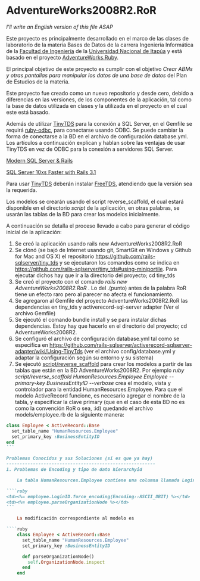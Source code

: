 AdventureWorks2008R2.RoR
==========================



*I'll write an English version of this file ASAP*

Este proyecto es principalmente desarrollado en el marco de las clases de laboratorio de la materia Bases de Datos de la carrera Ingeniería Informática de la [Facultad de Ingeniería](http://fiuni.edu.py) de la [Universidad Nacional de Itapúa](http://www.uni.edu.py) y está basado en el proyecto [AdventureWorks.Ruby](https://github.com/rails-sqlserver/AdventureWorks.Ruby).

El principal objetivo de este proyecto es cumplir con el objetivo *Crear ABMs y otras pantallas para manipular los datos de una base de datos* del Plan de Estudios de la materia.

Este proyecto fue creado como un nuevo repositorio y desde cero, debido a diferencias en las versiones, de los componentes de la aplicación, tal como la base de datos utilizada en clases y la utilizada en el proyecto en el cual este está basado.

Además de utilizar [TinyTDS](https://github.com/rails-sqlserver/tiny_tds/blob/master/README.md) para la conexión a SQL Server, en el Gemfile se requirá [ruby-odbc](http://rubygems.org/gems/ruby-odbc), para conectarse usando ODBC. Se puede cambiar la forma de conectarse a la BD en el archivo de configuración database.yml. 
Los artículos a continuación explican y hablan sobre las ventajas de usar TinyTDS en vez de ODBC para la conexión a servidores SQL Server.

[Modern SQL Server & Rails](http://www.engineyard.com/blog/2011/modern-sql-server-rails/) 

[SQL Server 10xs Faster with Rails 3.1](http://www.engineyard.com/blog/2011/sql-server-10xs-faster-with-rails-3-1/)

Para usar [TinyTDS](https://github.com/rails-sqlserver/tiny_tds/blob/master/README.md) deberán instalar [FreeTDS](http://www.freetds.org), atendiendo que la versión sea la requerida.

  
Los modelos se crearán usando el script reverse_scaffold, el cual estará disponible en el directorio *script* de la aplicación, en otras palabras, se usarán las tablas de la BD para crear los modelos inicialmente.

A continuación se detalla el proceso llevado a cabo para generar el código inicial de la aplicación:

1.	Se creó la aplicación usando rails new AdventureWorks2008R2.RoR
2.	Se clónó (se bajó de Internet usando git, SmartGit en Windows y Github for Mac and OS X) el repositorio https://github.com/rails-sqlserver/tiny_tds y se ejecutaron los comandos como se indica en https://github.com/rails-sqlserver/tiny_tds#using-miniportile. Para ejecutar dichos hay que ir a la directorio del proyecto; cd tiny_tds
3. 	Se creó el proyecto con el comando *rails new AdventureWorks2008R2.RoR* . Lo del .(punto) antes de la palabra RoR tiene un efecto raro pero al parecer no afecta el funcionamiento.
4.  Se agregaron al Gemfile del proyecto AdventureWorks2008R2.RoR las dependencias en tiny_tds y activerecord-sql-server adapter (Ver el archivo Gemfile)
5.	Se ejecutó el comando bundle install y se para instalar dichas dependencias. Estoy hay que hacerlo en el directorio del proyecto; cd AdventureWorks2008R2.
6. 	Se configuró el archivo de configuración database.yml tal como se especifica en https://github.com/rails-sqlserver/activerecord-sqlserver-adapter/wiki/Using-TinyTds (ver el archivo config/database.yml y adaptar la configuración según su entorno y su sistema)
7.	Se ejecutó [script/reverse_scaffold](https://github.com/hisapy/reverse_scaffold) para crear los modelos a partir de las tablas que están en la BD AdventureWorks2008R2. Por ejemplo *ruby script/reverse_scaffold HumanResources.Employee Employee --primary-key BusinessEntityID --verbose* crea el modelo, vista y controlador para la entidad HumanResources.Employee. Para que el modelo ActiveRecord funcione, es necesario agregar el nombre de la tabla, y especificar la clave primary (que en el caso de esta BD no es como la convención RoR o sea, :id) quedando el archivo models/employee.rb de la siguiente manera:

````ruby
class Employee < ActiveRecord::Base
  set_table_name "HumanResources.Employee"
  set_primary_key :BusinessEntityID
end
```

Problemas Conocidos y sus Soluciones (si es que ya hay)
--------------------------------------------------------
1. Problemas de Encoding y tipo de dato hierarchyid

	La tabla HumanResources.Employee contiene una columna llamada LoginID. Para poder mostrar correctamente los datos de esta columna en la vista employees.index.html.erb, sin causar errores de Encoding, fue necesario ejecutar el metodo *force_encoding* en los valores de dicha columna. También, para mostrar como texto los datos de la columna HumanResources.Employee.OrganizationNode, cuyo tipo de dato es [hierarchyid](http://msdn.microsoft.com/en-us/library/bb677213(v=sql.105).aspx), fue necesario usar el método inspect en los valores de dicha columna, o sino se mostraban simplemente caracteres raros en la página generada, por ejemplo:

````ruby
<td><%= employee.LoginID.force_encoding(Encoding::ASCII_8BIT) %></td>	
<td><%= employee.parseOrganizationNode %></td>
```

	La modificación correspondiente al modelo es 

````ruby
	class Employee < ActiveRecord::Base
	  set_table_name "HumanResources.Employee"
	  set_primary_key :BusinessEntityID

	  def parseOrganizationNode()
	    self.OrganizationNode.inspect
	  end
	end
````




